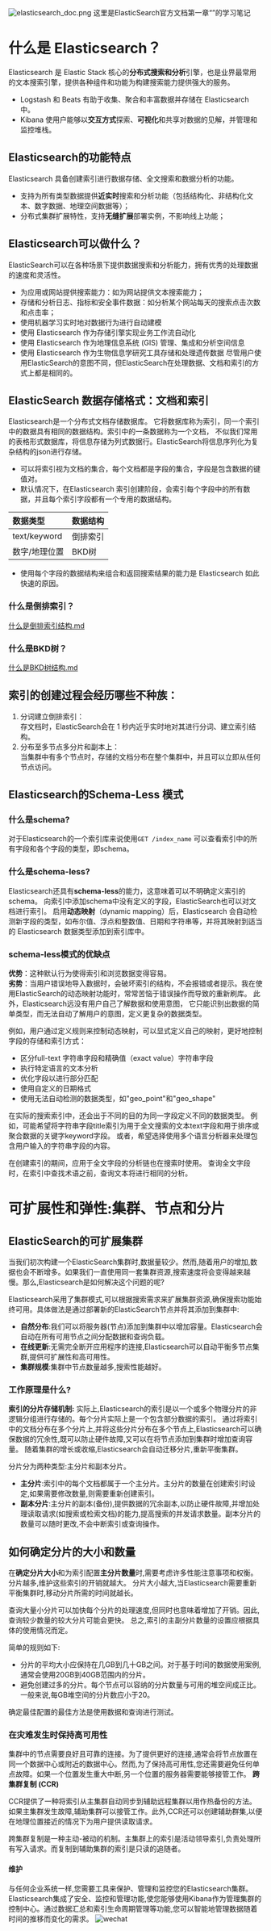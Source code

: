 ![elasticsearch_doc.png](..%2Fimages%2Felasticsearch_doc.png)
这里是ElasticSearch官方文档第一章“”的学习笔记
# 什么是 Elasticsearch？
Elasticsearch 是 Elastic Stack 核心的**分布式搜索和分析**引擎，也是业界最常用的文本搜索引擎，提供各种组件和功能为构建搜索能力提供强大的服务。
- Logstash 和 Beats 有助于收集、聚合和丰富数据并存储在 Elasticsearch 中。
- Kibana 使用户能够以**交互方式**探索、**可视化**和共享对数据的见解，并管理和监控堆栈。

## Elasticsearch的功能特点
Elasticsearch 具备创建索引进行数据存储、全文搜索和数据分析的功能。
* 支持为所有类型数据提供**近实时**搜索和分析功能（包括结构化、非结构化文本、数字数据、地理空间数据等）；
* 分布式集群扩展特性，支持**无缝扩展**部署实例，不影响线上功能；

## Elasticsearch可以做什么？
ElasticSearch可以在各种场景下提供数据搜索和分析能力，拥有优秀的处理数据的速度和灵活性。
* 为应用或网站提供搜索能力：如为网站提供文本搜索能力；
* 存储和分析日志、指标和安全事件数据：如分析某个网站每天的搜索点击次数和点击率；
* 使用机器学习实时地对数据行为进行自动建模
* 使用 Elasticsearch 作为存储引擎实现业务工作流自动化
* 使用 Elasticsearch 作为地理信息系统 (GIS) 管理、集成和分析空间信息 
* 使用 Elasticsearch 作为生物信息学研究工具存储和处理遗传数据
尽管用户使用ElasticSearch的意图不同，但ElasticSearch在处理数据、文档和索引的方式上都是相同的。

## ElasticSearch 数据存储格式：文档和索引
Elasticsearch是一个分布式文档存储数据库。
它将数据库称为索引，同一个索引中的数据具有相同的数据结构。索引中的一条数据称为一个文档，
不似我们常用的表格形式数据库，将信息存储为列式数据行。ElasticSearch将信息序列化为复杂结构的json进行存储。
* 可以将索引视为文档的集合，每个文档都是字段的集合，字段是包含数据的键值对。
* 默认情况下，在Elasticsearch 索引创建阶段，会索引每个字段中的所有数据，并且每个索引字段都有一个专用的数据结构。

| 数据类型    | 数据结构 |
|:---------|:------|
| text/keyword | 倒排索引 |
| 数字/地理位置 | BKD树 |

* 使用每个字段的数据结构来组合和返回搜索结果的能力是 Elasticsearch 如此快速的原因。
### 什么是倒排索引？
[什么是倒排索引结构.md](%CA%B2%C3%B4%CA%C7%B5%B9%C5%C5%CB%F7%D2%FD%BD%E1%B9%B9.md)
### 什么是BKD树？
[什么是BKD树结构.md](%CA%B2%C3%B4%CA%C7BKD%CA%F7%BD%E1%B9%B9.md)

## 索引的创建过程会经历哪些不种族：
1) 分词建立倒排索引：<br>
存文档时，ElasticSearch会在 1 秒内近乎实时地对其进行分词、建立索引结构。
2) 分布至多节点多分片和副本上：<br>
当集群中有多个节点时，存储的文档分布在整个集群中，并且可以立即从任何节点访问。

## Elasticsearch的Schema-Less 模式
### 什么是schema?
对于Elasticsearch的一个索引库来说使用`GET /index_name`
可以查看索引中的所有字段和各个字段的类型，即schema。
### 什么是schema-less?
Elasticsearch还具有**schema-less**的能力，这意味着可以不明确定义索引的schema。
向索引中添加schema中没有定义的字段，ElasticSearch也可以对文档进行索引。
启用**动态映射**（dynamic mapping）后，Elasticsearch 会自动检测新字段的类型，如布尔值、浮点和整数值、日期和字符串等，并将其映射到适当的 Elasticsearch 数据类型添加到索引库中。
### schema-less模式的优缺点
**优势**：这种默认行为使得索引和浏览数据变得容易。<br>
**劣势**：当用户错误地导入数据时，会破坏索引的结构，不会报错或者提示。我在使用ElasticSearch的动态映射功能时，常常苦恼于错误操作而导致的重新刷库。
此外，Elasticsearch远没有用户自己了解数据和使用意图，
它只能识别出数据的简单类型，而无法自动了解用户的意图，定义更复杂的数据类型。

例如，用户通过定义规则来控制动态映射，可以显式定义自己的映射，更好地控制字段的存储和索引方式：
 
* 区分full-text 字符串字段和精确值（exact value）字符串字段 
* 执行特定语言的文本分析
* 优化字段以进行部分匹配 
* 使用自定义的日期格式
* 使用无法自动检测的数据类型，如"geo_point"和"geo_shape"

在实际的搜索索引中，还会出于不同的目的为同一字段定义不同的数据类型。
例如，可能希望将字符串字段title索引为用于全文搜索的文本text字段和用于排序或聚合数据的关键字keyword字段。
或者，希望选择使用多个语言分析器来处理包含用户输入的字符串字段的内容。

在创建索引的期间，应用于全文字段的分析链也在搜索时使用。
查询全文字段时，在索引中查找术语之前，查询文本将进行相同的分析。

# 可扩展性和弹性:集群、节点和分片
## ElasticSearch的可扩展集群
当我们初次构建一个ElasticSearch集群时,数据量较少。然而,随着用户的增加,数据也会不断增多。如果我们一直使用同一套集群资源,搜索速度将会变得越来越慢。那么,Elasticsearch是如何解决这个问题的呢?

Elasticsearch采用了集群模式,可以根据搜索需求来扩展集群资源,确保搜索功能始终可用。具体做法是通过部署新的ElasticSearch节点并将其添加到集群中:
* **自然分布**:我们可以将服务器(节点)添加到集群中以增加容量。Elasticsearch会自动在所有可用节点之间分配数据和查询负载。
* **在线更新**:无需完全断开应用程序的连接,Elasticsearch可以自动平衡多节点集群,提供可扩展性和高可用性。
* **集群规模**:集群中节点数量越多,搜索性能越好。

### 工作原理是什么?
**索引的分片存储机制:**
实际上,Elasticsearch的索引是以一个或多个物理分片的非逻辑分组进行存储的。每个分片实际上是一个包含部分数据的索引。
通过将索引中的文档分布在多个分片上,并将这些分片分布在多个节点上,Elasticsearch可以确保数据的冗余性,既可以防止硬件故障,又可以在将节点添加到集群时增加查询容量。
随着集群的增长或收缩,Elasticsearch会自动迁移分片,重新平衡集群。

分片分为两种类型:主分片和副本分片。
* **主分片**:索引中的每个文档都属于一个主分片。主分片的数量在创建索引时设定,如果需要修改数量,则需要重新创建索引。
* **副本分片**:主分片的副本(备份),提供数据的冗余副本,以防止硬件故障,并增加处理读取请求(如搜索或检索文档)的能力,提高搜索的并发请求数量。副本分片的数量可以随时更改,不会中断索引或查询操作。

## 如何确定分片的大小和数量

在**确定分片大小**和为索引配置**主分片数量**时,需要考虑许多性能注意事项和权衡。
分片越多,维护这些索引的开销就越大。
分片大小越大,当Elasticsearch需要重新平衡集群时,移动分片所需的时间就越长。

查询大量小分片可以加快每个分片的处理速度,但同时也意味着增加了开销。因此,查询较少数量的较大分片可能会更快。
总之,索引的主副分片数量的设置应根据具体的使用情况而定。

简单的规则如下:

* 分片的平均大小应保持在几GB到几十GB之间。对于基于时间的数据使用案例,通常会使用20GB到40GB范围内的分片。
* 避免创建过多的分片。每个节点可以容纳的分片数量与可用的堆空间成正比。一般来说,每GB堆空间的分片数应小于20。

确定最佳配置的最佳方法是使用数据和查询进行测试。

### 在灾难发生时保持高可用性
集群中的节点需要良好且可靠的连接。为了提供更好的连接,通常会将节点放置在同一个数据中心或附近的数据中心。然而,为了保持高可用性,您还需要避免任何单点故障。如果一个位置发生重大中断,另一个位置的服务器需要能够接管工作。
**跨集群复制 (CCR)**

CCR提供了一种将索引从主集群自动同步到辅助远程集群以用作热备份的方法。如果主集群发生故障,辅助集群可以接管工作。此外,CCR还可以创建辅助群集,以便在地理位置接近的情况下为用户提供读取请求。

跨集群复制是一种主动-被动的机制。主集群上的索引是活动领导索引,负责处理所有写入请求。而复制到辅助集群的索引是只读的追随者。

#### 维护
与任何企业系统一样,您需要工具来保护、管理和监控您的Elasticsearch集群。Elasticsearch集成了安全、监控和管理功能,使您能够使用Kibana作为管理集群的控制中心。通过数据汇总和索引生命周期管理等功能,您可以智能地管理数据随着时间的推移而变化的需求。
![wechat](../images/wechat.png)